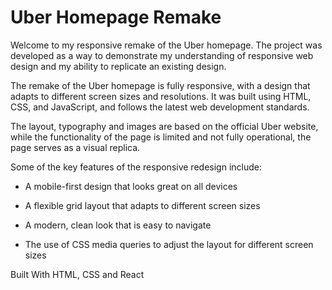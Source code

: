 **Uber Homepage Remake**
========================

Welcome to my responsive remake of the Uber homepage. The project was developed as a way to demonstrate my understanding of responsive web design and my ability to replicate an existing design.

The remake of the Uber homepage is fully responsive, with a design that adapts to different screen sizes and resolutions. It was built using HTML, CSS, and JavaScript, and follows the latest web development standards.

The layout, typography and images are based on the official Uber website, while the functionality of the page is limited and not fully operational, the page serves as a visual replica.

Some of the key features of the responsive redesign include:

- A mobile-first design that looks great on all devices

- A flexible grid layout that adapts to different screen sizes

- A modern, clean look that is easy to navigate

- The use of CSS media queries to adjust the layout for different screen sizes

Built With HTML, CSS and React
